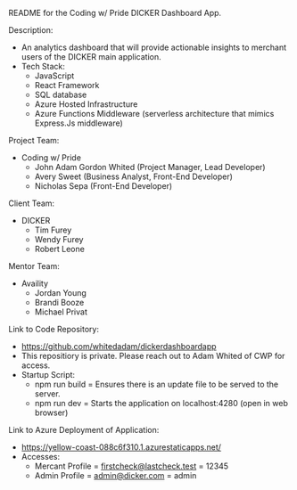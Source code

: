 README for the Coding w/ Pride DICKER Dashboard App.

Description:
- An analytics dashboard that will provide actionable insights to merchant users of the DICKER main application. 
- Tech Stack:
  + JavaScript
  + React Framework
  + SQL database
  + Azure Hosted Infrastructure
  + Azure Functions Middleware (serverless architecture that mimics Express.Js middleware)

Project Team:
- Coding w/ Pride
  + John Adam Gordon Whited (Project Manager, Lead Developer)
  + Avery Sweet (Business Analyst, Front-End Developer)
  + Nicholas Sepa (Front-End Developer)

Client Team:
- DICKER
  + Tim Furey
  + Wendy Furey
  + Robert Leone

Mentor Team:
- Availity
  + Jordan Young
  + Brandi Booze
  + Michael Privat

Link to Code Repository:
- https://github.com/whitedadam/dickerdashboardapp
- This repositiory is private. Please reach out to Adam Whited of CWP for access.
- Startup Script:
  + npm run build
    = Ensures there is an update file to be served to the server.
  + npm run dev
    = Starts the application on localhost:4280 (open in web browser)

Link to Azure Deployment of Application:
- https://yellow-coast-088c6f310.1.azurestaticapps.net/
- Accesses:
  + Mercant Profile
    = firstcheck@lastcheck.test
    = 12345
  + Admin Profile
    = admin@dicker.com
    = admin

